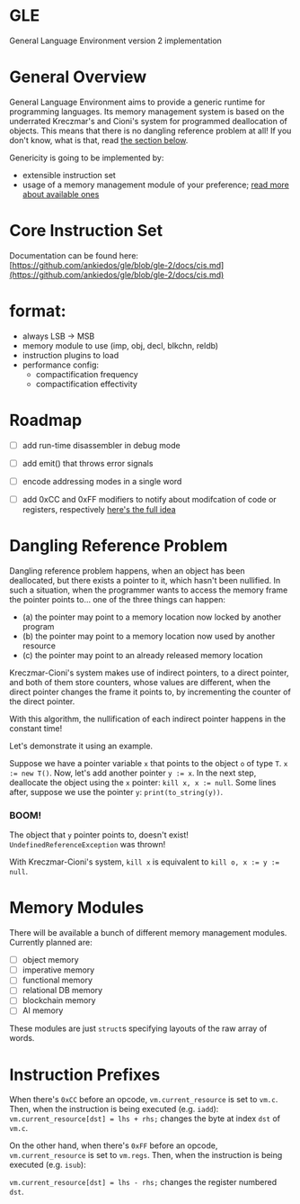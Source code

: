 # GLE
General Language Environment version 2 implementation

# General Overview
General Language Environment aims to provide a generic runtime for programming languages.
Its memory management system is based on the underrated Kreczmar's and Cioni's system for programmed deallocation of objects.
This means that there is no dangling reference problem at all! If you don't know, what is that, read [the section below](#dangling-reference-problem).

Genericity is going to be implemented by:
- extensible instruction set
- usage of a memory management module of your preference; [read more about available ones](#memory-modules)


# Core Instruction Set
Documentation can be found here: [https://github.com/ankiedos/gle/blob/gle-2/docs/cis.md](https://github.com/ankiedos/gle/blob/gle-2/docs/cis.md)

# format:
- always LSB -> MSB
- memory module to use (imp, obj, decl, blkchn, reldb)
- instruction plugins to load
- performance config:
  - compactification frequency
  - compactification effectivity

# Roadmap
- [ ] add run-time disassembler in debug mode
- [ ] add emit() that throws error signals
- [ ] encode addressing modes in a single word
- [ ] add 0xCC and 0xFF modifiers to notify about modifcation of code or registers, respectively [here's the full idea](#instruction-prefixes)


# Dangling Reference Problem
Dangling reference problem happens, when an object has been deallocated, but there exists a pointer to it, which hasn't been nullified. In such a situation,
when the programmer wants to access the memory frame the pointer points to...
one of the three things can happen:
- (a) the pointer may point to a memory location now locked by another program
- (b) the pointer may point to a memory location now used by another resource
- (c) the pointer may point to an already released memory location

Kreczmar-Cioni's system makes use of indirect pointers, to a direct pointer, and both of them store counters, whose values are different, when the direct pointer changes the frame it points to, by incrementing the counter of the direct pointer.

With this algorithm, the nullification of each indirect pointer happens in the constant time!

Let's demonstrate it using an example.

Suppose we have a pointer variable `x` that points to the object `o` of type `T`. `x := new T()`. Now, let's add another pointer `y := x`.
In the next step, deallocate the object using the `x` pointer: `kill x, x := null`.
Some lines after, suppose we use the pointer `y`: `print(to_string(y))`.

### **BOOM!**

The object that `y` pointer points to, doesn't exist! `UndefinedReferenceException` was thrown!

With Kreczmar-Cioni's system, `kill x` is equivalent to `kill o, x := y := null`.

# Memory Modules
There will be available a bunch of different memory management modules. Currently planned are:
- [ ] object memory
- [ ] imperative memory
- [ ] functional memory
- [ ] relational DB memory
- [ ] blockchain memory
- [ ] AI memory

These modules are just `struct`s specifying layouts of the raw array of words.

# Instruction Prefixes
When there's `0xCC` before an opcode, `vm.current_resource` is set to `vm.c`. Then, when the instruction is being executed (e.g. `iadd`):
`vm.current_resource[dst] = lhs + rhs;` changes the byte at index `dst` of `vm.c`.


On the other hand, when there's `0xFF` before an opcode, `vm.current_resource` is set to `vm.regs`. Then, when the instruction is being executed (e.g. `isub`):

`vm.current_resource[dst] = lhs - rhs;` changes the register numbered `dst`.